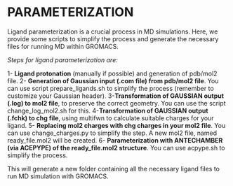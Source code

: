 # PARAMETERIZATION

Ligand parameterization is a crucial process in MD simulations. Here, we provide some scripts to simplify the process and generate the necessary files for running MD within GROMACS. 

*Steps for ligand parameterization are:*

1- **Ligand protonation** (manually if possible) and generation of pdb/mol2 file. 
2- **Generation of Gaussian input (.com file) from pdb/mol2 file**. You can use script prepare_ligands.sh to simplify the process (remember to customize your Gaussian header). 
3-**Transformation of GAUSSIAN output (.log) to mol2 file**, to preserve the correct geometry. You can use the script change_log_mol2.sh for this. 
4-**Transformation of GAUSSIAN output (.fchk) to chg file**, using multifwn to calculate suitable charges for your ligand.
5- **Replacing mol2 charges with chg charges in your mol2 file**. You can use change_charges.py to simplify the step. A new mol2 file, named ready_file.mol2 will be created. 
6- **Parameterization with ANTECHAMBER (via ACEPYPE) of the ready_file.mol2 structure**. You can use acpype.sh to simplify the process. 

This will generate a new folder containing all the necessary ligand files to run MD simulation with GROMACS. 

